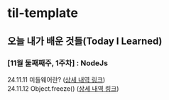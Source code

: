 # til-template

## 오늘 내가 배운 것들(Today I Learned)

### [11월 둘째째주, 1주차] : NodeJs

24.11.11  미들웨어란? ([상세 내역 링크](https://github.com/duckchanahn/hyuk-til/blob/main/nov/2024-11-11.md)) <br>
24.11.12  Object.freeze() ([상세 내역 링크](https://github.com/duckchanahn/hyuk-til/blob/main/nov/2024-11-12.md))
